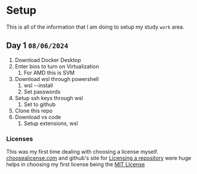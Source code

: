 # Setup

This is all of the information that I am doing to setup my study `work` area.

## Day 1 `08/06/2024`

1. Download Docker Desktop
2. Enter bios to turn on Virtualization
   1. For AMD this is SVM 
3. Download wsl through powershell
   1. wsl --install
   2. Set passwords
4. Setup ssh keys through wsl
   1. Set to github
5. Clone this repo
6. Download vs code
   1. Setup extensions, wsl

### Licenses

This was my first time dealing with choosing a license myself.
[choosealicense.com](https://choosealicense.com/) and github's site for [Licensing a repository](https://docs.github.com/en/repositories/managing-your-repositorys-settings-and-features/customizing-your-repository/licensing-a-repository) were huge helps in choosing my first license being the [MIT LIcense](/LICENSE)